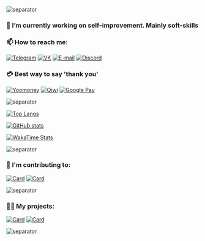 ![separator](https://user-images.githubusercontent.com/36935426/148455126-17a57128-b844-4ee5-9c6b-cbe3dd0cfcec.png)

### 🔭 I’m currently working on self-improvement. Mainly soft-skills

### 📫 How to reach me:

[![Telegram](https://img.icons8.com/fluency/40/000000/telegram-app.png)](https://t.me/hikariatama)
[![VK](https://img.icons8.com/fluency/40/000000/vk-circled.png)](https://vk.com/dan.innocoffee)
[![E-mail](https://img.icons8.com/fluency/40/000000/circled-envelope.png)](mailto:me@hikariatama.ru)
[![Discord](https://img.icons8.com/fluency/40/000000/discord.png)](https://discordapp.com/users/600334396104376341)

### 💳 Best way to say 'thank you'

[![Yoomoney](https://img.icons8.com/7C4DFF/ios-filled/40/yandex-money)](https://yoomoney.ru/to/4100116399134842)
[![Qiwi](https://img.icons8.com/FBC02D/ios-filled/40/qiwi)](https://qiwi.com/n/DANPROGER)
[![Google Pay](https://img.icons8.com/color/48/000000/google-pay-india.png)](https://yoomoney.ru/quickpay/confirm.xml?receiver=4100116399134842&quickpay-form=shop&targets=Buy%20me%20a%20coffee&paymentType=SB&sum=150)

![separator](https://user-images.githubusercontent.com/36935426/148455126-17a57128-b844-4ee5-9c6b-cbe3dd0cfcec.png)

[![Top Langs](https://github-readme-stats.vercel.app/api/top-langs/?username=hikariatama&show_icons=true&theme=dracula&border_radius=10&hide_border=true&hide_title=true)](https://github.com/anuraghazra/github-readme-stats)

[![GitHub stats](https://github-readme-stats.vercel.app/api?username=hikariatama&count_private=true&show_icons=true&theme=dracula&border_radius=10&hide_border=true&hide_title=true)](https://github.com/anuraghazra/github-readme-stats)

[![WakaTime Stats](https://github-readme-stats.vercel.app/api/wakatime?username=innocoffee&show_icons=true&theme=dracula&border_radius=10&hide_border=true&hide_title=true)](https://github.com/anuraghazra/github-readme-stats)

![separator](https://user-images.githubusercontent.com/36935426/148455126-17a57128-b844-4ee5-9c6b-cbe3dd0cfcec.png)

### 💼 I'm contributing to:

[![Card](https://github-readme-stats.vercel.app/api/pin/?username=GeekTG&repo=Telethon&theme=dracula&border_radius=10&hide_border=true)](https://github.com/GeekTG/Telethon)
[![Card](https://github-readme-stats.vercel.app/api/pin/?username=GeekTG&repo=Friendly-Telegram&theme=dracula&border_radius=10&hide_border=true)](https://github.com/GeekTG/Friendly-Telegram)

![separator](https://user-images.githubusercontent.com/36935426/148455126-17a57128-b844-4ee5-9c6b-cbe3dd0cfcec.png)

### 🧙‍♂️ My projects:

[![Card](https://github-readme-stats.vercel.app/api/pin/?username=hikariatama&repo=ftg&theme=dracula&border_radius=10&hide_border=true)](https://github.com/hikariatama/ftg)
[![Card](https://github-readme-stats.vercel.app/api/pin/?username=hikariatama&repo=host&theme=dracula&border_radius=10&hide_border=true)](https://github.com/hikariatama/host)

![separator](https://user-images.githubusercontent.com/36935426/148455126-17a57128-b844-4ee5-9c6b-cbe3dd0cfcec.png)
